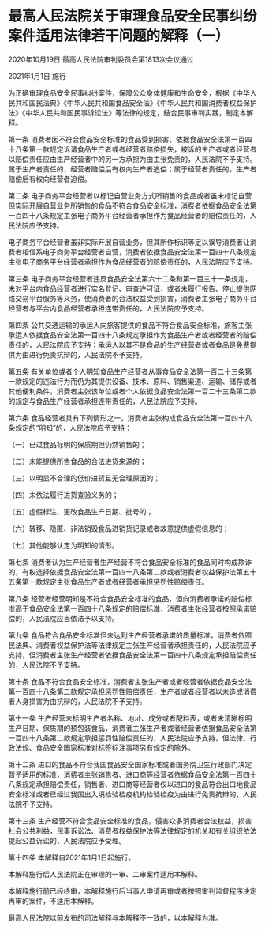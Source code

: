 # 最高人民法院关于审理食品安全民事纠纷案件适用法律若干问题的解释（一）

2020年10月19日 最高人民法院审判委员会第1813次会议通过

2021年1月1日 施行

<!-- INFO END -->

为正确审理食品安全民事纠纷案件，保障公众身体健康和生命安全，根据《中华人民共和国民法典》《中华人民共和国食品安全法》《中华人民共和国消费者权益保护法》《中华人民共和国民事诉讼法》等法律的规定，结合民事审判实践，制定本解释。

第一条 消费者因不符合食品安全标准的食品受到损害，依据食品安全法第一百四十八条第一款规定诉请食品生产者或者经营者赔偿损失，被诉的生产者或者经营者以赔偿责任应由生产经营者中的另一方承担为由主张免责的，人民法院不予支持。属于生产者责任的，经营者赔偿后有权向生产者追偿；属于经营者责任的，生产者赔偿后有权向经营者追偿。

第二条 电子商务平台经营者以标记自营业务方式所销售的食品或者虽未标记自营但实际开展自营业务所销售的食品不符合食品安全标准，消费者依据食品安全法第一百四十八条规定主张电子商务平台经营者承担作为食品经营者的赔偿责任的，人民法院应予支持。

电子商务平台经营者虽非实际开展自营业务，但其所作标识等足以误导消费者让消费者相信系电子商务平台经营者自营，消费者依据食品安全法第一百四十八条规定主张电子商务平台经营者承担作为食品经营者的赔偿责任的，人民法院应予支持。

第三条 电子商务平台经营者违反食品安全法第六十二条和第一百三十一条规定，未对平台内食品经营者进行实名登记、审查许可证，或者未履行报告、停止提供网络交易平台服务等义务，使消费者的合法权益受到损害，消费者主张电子商务平台经营者与平台内食品经营者承担连带责任的，人民法院应予支持。

第四条 公共交通运输的承运人向旅客提供的食品不符合食品安全标准，旅客主张承运人依据食品安全法第一百四十八条规定承担作为食品生产者或者经营者的赔偿责任的，人民法院应予支持；承运人以其不是食品的生产经营者或者食品是免费提供为由进行免责抗辩的，人民法院不予支持。

第五条 有关单位或者个人明知食品生产经营者从事食品安全法第一百二十三条第一款规定的违法行为而仍为其提供设备、技术、原料、销售渠道、运输、储存或者其他便利条件，消费者主张该单位或者个人依据食品安全法第一百二十三条第二款的规定与食品生产经营者承担连带责任的，人民法院应予支持。

第六条 食品经营者具有下列情形之一，消费者主张构成食品安全法第一百四十八条规定的“明知”的，人民法院应予支持：

（一）已过食品标明的保质期但仍然销售的；

（二）未能提供所售食品的合法进货来源的；

（三）以明显不合理的低价进货且无合理原因的；

（四）未依法履行进货查验义务的；

（五）虚假标注、更改食品生产日期、批号的；

（六）转移、隐匿、非法销毁食品进销货记录或者故意提供虚假信息的；

（七）其他能够认定为明知的情形。

第七条 消费者认为生产经营者生产经营不符合食品安全标准的食品同时构成欺诈的，有权选择依据食品安全法第一百四十八条第二款或者消费者权益保护法第五十五条第一款规定主张食品生产者或者经营者承担惩罚性赔偿责任。

第八条 经营者经营明知是不符合食品安全标准的食品，但向消费者承诺的赔偿标准高于食品安全法第一百四十八条规定的赔偿标准，消费者主张经营者按照承诺赔偿的，人民法院应当依法予以支持。

第九条 食品符合食品安全标准但未达到生产经营者承诺的质量标准，消费者依照民法典、消费者权益保护法等法律规定主张生产经营者承担责任的，人民法院应予支持，但消费者主张生产经营者依据食品安全法第一百四十八条规定承担赔偿责任的，人民法院不予支持。

第十条 食品不符合食品安全标准，消费者主张生产者或者经营者依据食品安全法第一百四十八条第二款规定承担惩罚性赔偿责任，生产者或者经营者以未造成消费者人身损害为由抗辩的，人民法院不予支持。

第十一条 生产经营未标明生产者名称、地址、成分或者配料表，或者未清晰标明生产日期、保质期的预包装食品，消费者主张生产者或者经营者依据食品安全法第一百四十八条第二款规定承担惩罚性赔偿责任的，人民法院应予支持，但法律、行政法规、食品安全国家标准对标签标注事项另有规定的除外。

第十二条 进口的食品不符合我国食品安全国家标准或者国务院卫生行政部门决定暂予适用的标准，消费者主张销售者、进口商等经营者依据食品安全法第一百四十八条规定承担赔偿责任，销售者、进口商等经营者仅以进口的食品符合出口地食品安全标准或者已经过我国出入境检验检疫机构检验检疫为由进行免责抗辩的，人民法院不予支持。

第十三条 生产经营不符合食品安全标准的食品，侵害众多消费者合法权益，损害社会公共利益，民事诉讼法、消费者权益保护法等法律规定的机关和有关组织依法提起公益诉讼的，人民法院应予受理。

第十四条 本解释自2021年1月1日起施行。

本解释施行后人民法院正在审理的一审、二审案件适用本解释。

本解释施行前已经终审，本解释施行后当事人申请再审或者按照审判监督程序决定再审的案件，不适用本解释。

最高人民法院以前发布的司法解释与本解释不一致的，以本解释为准。